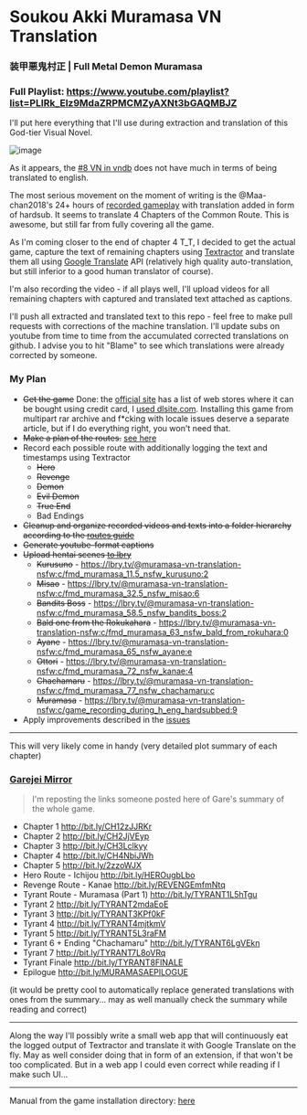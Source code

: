 # Soukou Akki Muramasa VN Translation
### 装甲悪鬼村正 | Full Metal Demon Muramasa

### Full Playlist: https://www.youtube.com/playlist?list=PLlRk_Elz9MdaZRPMCMZyAXNt3bGAQMBJZ

I'll put here everything that I'll use during extraction and translation of this God-tier Visual Novel.

![image](https://user-images.githubusercontent.com/5202330/109388412-7f2c1d80-790f-11eb-9aa2-d69f47b86324.png)

As it appears, the [#8 VN in vndb](https://vndb.org/v2016) does not have much in terms of being translated to english.

The most serious movement on the moment of writing is the @Maa-chan2018's 24+ hours of [recorded gameplay](https://www.youtube.com/watch?v=AXSc9oNXSTk&list=PL3gfx-bBhOYKHY7QJcyxsnO4qeRgMwUmS) with translation added in form of hardsub. It seems to translate 4 Chapters of the Common Route. This is awesome, but still far from fully covering all the game.

As I'm coming closer to the end of chapter 4 T_T, I decided to get the actual game, capture the text of remaining chapters using [Textractor](https://github.com/Artikash/Textractor) and translate them all using [Google Translate](https://translate.google.jp/) API (relatively high quality auto-translation, but still inferior to a good human translator of course).

I'm also recording the video - if all plays well, I'll upload videos for all remaining chapters with captured and translated text attached as captions.

I'll push all extracted and translated text to this repo - feel free to make pull requests with corrections of the machine translation. I'll update subs on youtube from time to time from the accumulated corrected translations on github. I advise you to hit "Blame" to see which translations were already corrected by someone.


### My Plan
- ~~Get the game~~ Done: the [official site](http://www.fmd-muramasa.com/spec/) has a list of web stores where it can be bought using credit card, I [used dlsite.com](https://www.dlsite.com/pro/work/=/product_id/VJ010347.html). Installing this game from multipart rar archive and f*cking with locale issues deserve a separate article, but if I do everything right, you won't need that.
- ~~Make a plan of the routes.~~ [see here](https://klesun.github.io/muramasa-vn-translation/docs/saiga_guide_eng.html)
- Record each possible route with additionally logging the text and timestamps using Textractor
    - ~~Hero~~
    - ~~Revenge~~
    - ~~Demon~~
    - ~~Evil Demon~~
    - ~~True End~~
    - Bad Endings
- ~~Cleanup and organize recorded videos and texts into a folder hierarchy according to the [routes guide](https://seiya-saiga.com/game/nitroplus/muramasa.html)~~
- ~~Generate youtube-format captions~~
- ~~Upload hentai scenes [to lbry](https://lbry.tv/@muramasa-vn-translation-nsfw:c?view=about)~~
    - ~~Kurusuno~~ - https://lbry.tv/@muramasa-vn-translation-nsfw:c/fmd_muramasa_11.5_nsfw_kurusuno:2
    - ~~Misao~~ - https://lbry.tv/@muramasa-vn-translation-nsfw:c/fmd_muramasa_32.5_nsfw_misao:6
    - ~~Bandits Boss~~ - https://lbry.tv/@muramasa-vn-translation-nsfw:c/fmd_muramasa_58.5_nsfw_bandits_boss:2
    - ~~Bald one from the Rokukahara~~ - https://lbry.tv/@muramasa-vn-translation-nsfw:c/fmd_muramasa_63_nsfw_bald_from_rokuhara:0
    - ~~Ayane~~ - https://lbry.tv/@muramasa-vn-translation-nsfw:c/fmd_muramasa_65_nsfw_ayane:e
    - ~~Ottori~~ - https://lbry.tv/@muramasa-vn-translation-nsfw:c/fmd_muramasa_72_nsfw_kanae:4
    - ~~Chachamaru~~ - https://lbry.tv/@muramasa-vn-translation-nsfw:c/fmd_muramasa_77_nsfw_chachamaru:c
    - ~~Muramasa~~ - https://lbry.tv/@muramasa-vn-translation-nsfw:c/game_recording_during_h_eng_hardsubbed:9
- Apply improvements described in the [issues](https://github.com/klesun/muramasa-vn-translation/issues)

__________________________

This will very likely come in handy (very detailed plot summary of each chapter)

### [Garejei Mirror](https://klesun.github.io/muramasa-vn-translation/docs/garejei_mirror/)

> I'm reposting the links someone posted here of Gare's summary of the whole game.

- Chapter 1 http://bit.ly/CH12zJJRKr
- Chapter 2 http://bit.ly/CH2JjVEyp
- Chapter 3 http://bit.ly/CH3Lclkyy
- Chapter 4 http://bit.ly/CH4NbiJWh
- Chapter 5  http://bit.ly/2zzoWJX
- Hero Route - Ichijou http://bit.ly/HEROugbLbo
- Revenge Route - Kanae http://bit.ly/REVENGEmfmNtq
- Tyrant Route - Muramasa (Part 1)  http://bit.ly/TYRANT1L5hTgu
- Tyrant 2  http://bit.ly/TYRANT2mdaEoE
- Tyrant 3  http://bit.ly/TYRANT3KPf0kF
- Tyrant 4  http://bit.ly/TYRANT4mjtkmV
- Tyrant 5  http://bit.ly/TYRANT5L3raFM
- Tyrant 6 + Ending "Chachamaru" http://bit.ly/TYRANT6LgVEkn
- Tyrant 7 http://bit.ly/TYRANT7L8oVRq
- Tyrant Finale http://bit.ly/TYRANT8FINALE
- Epilogue http://bit.ly/MURAMASAEPILOGUE


(it would be pretty cool to automatically replace generated translations with ones from the summary... may as well manually check the summary while reading and correct)

__________________________________

Along the way I'll possibly write a small web app that will continuously eat the logged output of Textractor and translate it with Google Translate on the fly. May as well consider doing that in form of an extension, if that won't be too complicated. But in a web app I could even correct while reading if I make such UI...
______________________

Manual from the game installation directory: [here](https://klesun.github.io/muramasa-vn-translation/docs/Manual/)
